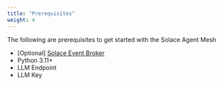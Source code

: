 ```yaml
---
title: "Prerequisites"
weight: 4
---
```


The following are prerequisites to get started with the Solace Agent Mesh

- [Optional] [Solace Event Broker](https://solace.com/products/event-broker/software/getting-started/)
- Python 3.11+
- LLM Endpoint
- LLM Key

